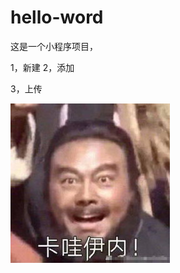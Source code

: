 # hello-word
这是一个小程序项目，


1，新建 
2，添加



3，上传

![image](https://github.com/zhao-max/hello-word/blob/master/6.jpg)

